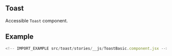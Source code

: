 ## Toast

Accessible `Toast` component.

<!-- CODESANDBOX
link_title: Toast - Open On Sandbox
js: src/toast/stories/__js/ToastBasic.component.jsx
utils: src/toast/stories/__js/Utils.component.jsx
css: src/toast/stories/ToastBasic.css
-->

## Example

```js
<!-- IMPORT_EXAMPLE src/toast/stories/__js/ToastBasic.component.jsx -->
```
